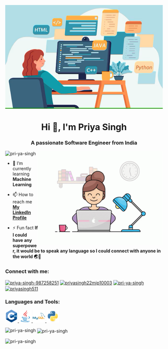 ![logo](https://github.com/pri-ya-singh/pri-ya-singh/blob/main/Github%20Banner.png)
<h1 align="center">Hi 👋, I'm Priya Singh</h1>
<h3 align="center">A passionate Software Engineer from India</h3>

<img align="right" alt="Coding" width="400" src="https://github.com/pri-ya-singh/pri-ya-singh/blob/main/happy.gif">


<p align="left"> <img src="https://komarev.com/ghpvc/?username=pri-ya-singh&label=Profile%20views&color=0e75b6&style=flat" alt="pri-ya-singh" /> </p>

- 🌱 I’m currently learning **Machine Learning**

- 📫 How to reach me **[My LinkedIn Profile](https://linkedin.com/in/priya-singh-987258251)**

- ⚡ Fun fact **If I could have any superpower, it would be to speak any language so I could connect with anyone in the world 🌏🙂**

<h3 align="left">Connect with me:</h3>
<p align="left">
<a href="https://linkedin.com/in/priya-singh-987258251" target="blank"><img align="center" src="https://raw.githubusercontent.com/rahuldkjain/github-profile-readme-generator/master/src/images/icons/Social/linked-in-alt.svg" alt="priya-singh-987258251" height="30" width="40" /></a>
<a href="https://kaggle.com/priyasingh22mip10003" target="blank"><img align="center" src="https://raw.githubusercontent.com/rahuldkjain/github-profile-readme-generator/master/src/images/icons/Social/kaggle.svg" alt="priyasingh22mip10003" height="30" width="40" /></a>
<a href="https://www.leetcode.com/pri-ya-singh" target="blank"><img align="center" src="https://raw.githubusercontent.com/rahuldkjain/github-profile-readme-generator/master/src/images/icons/Social/leet-code.svg" alt="pri-ya-singh" height="30" width="40" /></a>
<a href="https://auth.geeksforgeeks.org/user/priyasingh511" target="blank"><img align="center" src="https://raw.githubusercontent.com/rahuldkjain/github-profile-readme-generator/master/src/images/icons/Social/geeks-for-geeks.svg" alt="priyasingh511" height="30" width="40" /></a>
</p>

<h3 align="left">Languages and Tools:</h3>
<p align="left"> <a href="https://www.w3schools.com/cpp/" target="_blank" rel="noreferrer"> <img src="https://raw.githubusercontent.com/devicons/devicon/master/icons/cplusplus/cplusplus-original.svg" alt="cplusplus" width="40" height="40"/> </a> <a href="https://www.java.com" target="_blank" rel="noreferrer"> <img src="https://raw.githubusercontent.com/devicons/devicon/master/icons/java/java-original.svg" alt="java" width="40" height="40"/> </a> <a href="https://www.mysql.com/" target="_blank" rel="noreferrer"> <img src="https://raw.githubusercontent.com/devicons/devicon/master/icons/mysql/mysql-original-wordmark.svg" alt="mysql" width="40" height="40"/> </a> <a href="https://www.python.org" target="_blank" rel="noreferrer"> <img src="https://raw.githubusercontent.com/devicons/devicon/master/icons/python/python-original.svg" alt="python" width="40" height="40"/> </a> </p>

<p><img align="left" src="https://github-readme-stats.vercel.app/api/top-langs?username=pri-ya-singh&show_icons=true&locale=en&layout=compact" alt="pri-ya-singh" /></p>

<p>&nbsp;<img align="center" src="https://github-readme-stats.vercel.app/api?username=pri-ya-singh&show_icons=true&locale=en" alt="pri-ya-singh" /></p>

<p><img align="center" src="https://github-readme-streak-stats.herokuapp.com/?user=pri-ya-singh&" alt="pri-ya-singh" /></p>

